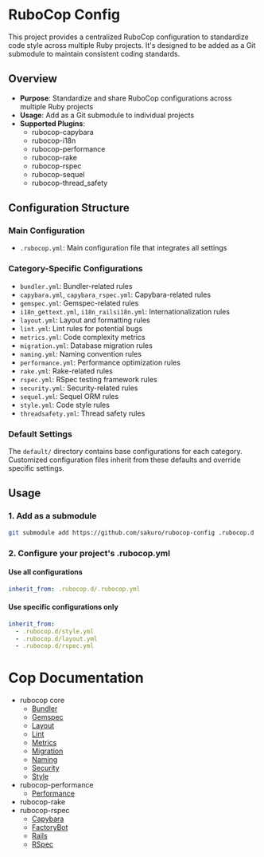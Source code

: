 # RuboCop Config

This project provides a centralized RuboCop configuration to standardize code style across multiple Ruby projects. It's designed to be added as a Git submodule to maintain consistent coding standards.

## Overview

- **Purpose**: Standardize and share RuboCop configurations across multiple Ruby projects
- **Usage**: Add as a Git submodule to individual projects
- **Supported Plugins**: 
  - rubocop-capybara
  - rubocop-i18n
  - rubocop-performance
  - rubocop-rake
  - rubocop-rspec
  - rubocop-sequel
  - rubocop-thread_safety

## Configuration Structure

### Main Configuration
- `.rubocop.yml`: Main configuration file that integrates all settings

### Category-Specific Configurations
- `bundler.yml`: Bundler-related rules
- `capybara.yml`, `capybara_rspec.yml`: Capybara-related rules
- `gemspec.yml`: Gemspec-related rules
- `i18n_gettext.yml`, `i18n_railsi18n.yml`: Internationalization rules
- `layout.yml`: Layout and formatting rules
- `lint.yml`: Lint rules for potential bugs
- `metrics.yml`: Code complexity metrics
- `migration.yml`: Database migration rules
- `naming.yml`: Naming convention rules
- `performance.yml`: Performance optimization rules
- `rake.yml`: Rake-related rules
- `rspec.yml`: RSpec testing framework rules
- `security.yml`: Security-related rules
- `sequel.yml`: Sequel ORM rules
- `style.yml`: Code style rules
- `threadsafety.yml`: Thread safety rules

### Default Settings
The `default/` directory contains base configurations for each category. Customized configuration files inherit from these defaults and override specific settings.

## Usage

### 1. Add as a submodule

```sh
git submodule add https://github.com/sakuro/rubocop-config .rubocop.d
```

### 2. Configure your project's .rubocop.yml

#### Use all configurations
```yaml
inherit_from: .rubocop.d/.rubocop.yml
```

#### Use specific configurations only
```yaml
inherit_from:
  - .rubocop.d/style.yml
  - .rubocop.d/layout.yml
  - .rubocop.d/rspec.yml
```
# Cop Documentation

* rubocop core
  * [Bundler](https://docs.rubocop.org/rubocop/cops_bundler.html)
  * [Gemspec](https://docs.rubocop.org/rubocop/cops_gemspec.html)
  * [Layout](https://docs.rubocop.org/rubocop/cops_layout.html)
  * [Lint](https://docs.rubocop.org/rubocop/cops_lint.html)
  * [Metrics](https://docs.rubocop.org/rubocop/cops_metrics.html)
  * [Migration](https://docs.rubocop.org/rubocop/cops_migration.html)
  * [Naming](https://docs.rubocop.org/rubocop/cops_naming.html)
  * [Security](https://docs.rubocop.org/rubocop/cops_security.html)
  * [Style](https://docs.rubocop.org/rubocop/cops_style.html)
* rubocop-performance
  * [Performance](https://docs.rubocop.org/rubocop-performance/cops_performance.html)
* rubocop-rake
* rubocop-rspec
  * [Capybara](https://docs.rubocop.org/rubocop-rspec/cops_rspec_capybara.html)
  * [FactoryBot](https://docs.rubocop.org/rubocop-rspec/cops_rspec_factorybot.html)
  * [Rails](https://docs.rubocop.org/rubocop-rspec/cops_rspec_rails.html)
  * [RSpec](https://docs.rubocop.org/rubocop-rspec/cops_rspec.html)

